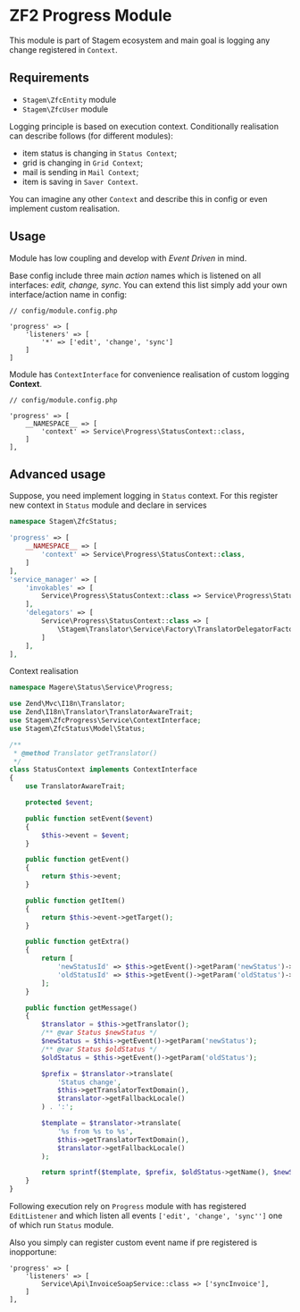 # ZF2 Progress Module

This module is part of Stagem ecosystem and main goal is logging any change registered in `Context`.

## Requirements
* `Stagem\ZfcEntity` module
* `Stagem\ZfcUser` module

Logging principle is based on execution context. Conditionally realisation can describe follows (for different modules):
 - item status is changing in `Status Context`;
 - grid is changing in `Grid Context`;
 - mail is sending in `Mail Context`;
 - item is saving in `Saver Context`.
 
You can imagine any other `Context` and describe this in config or even implement custom realisation.

## Usage
Module has low coupling and develop with *Event Driven* in mind.

Base config include three main *action* names which is listened on all interfaces: *edit, change, sync*.
You can extend this list simply add your own interface/action name in config:
```
// config/module.config.php

'progress' => [
    'listeners' => [
        '*' => ['edit', 'change', 'sync']
    ]
]
```

Module has `ContextInterface` for convenience realisation of custom logging **Context**.
```
// config/module.config.php

'progress' => [
	__NAMESPACE__ => [
		'context' => Service\Progress\StatusContext::class,
	]
],
```


## Advanced usage
Suppose, you need implement logging in `Status` context.
For this register new context in `Status` module and declare in services
```php
namespace Stagem\ZfcStatus;

'progress' => [
	__NAMESPACE__ => [
		'context' => Service\Progress\StatusContext::class,
	]
],
'service_manager' => [
	'invokables' => [
		Service\Progress\StatusContext::class => Service\Progress\StatusContext::class,
	],
	'delegators' => [
		Service\Progress\StatusContext::class => [
			\Stagem\Translator\Service\Factory\TranslatorDelegatorFactory::class
		]
	],
],
```

Context realisation
```php
namespace Magere\Status\Service\Progress;

use Zend\Mvc\I18n\Translator;
use Zend\I18n\Translator\TranslatorAwareTrait;
use Stagem\ZfcProgress\Service\ContextInterface;
use Stagem\ZfcStatus\Model\Status;

/**
 * @method Translator getTranslator()
 */
class StatusContext implements ContextInterface
{
    use TranslatorAwareTrait;

    protected $event;

    public function setEvent($event)
    {
        $this->event = $event;
    }

    public function getEvent()
    {
        return $this->event;
    }

    public function getItem()
    {
        return $this->event->getTarget();
    }

    public function getExtra()
    {
        return [
            'newStatusId' => $this->getEvent()->getParam('newStatus')->getId(),
            'oldStatusId' => $this->getEvent()->getParam('oldStatus')->getId(),
        ];
    }

    public function getMessage()
    {
        $translator = $this->getTranslator();
        /** @var Status $newStatus */
        $newStatus = $this->getEvent()->getParam('newStatus');
        /** @var Status $oldStatus */
        $oldStatus = $this->getEvent()->getParam('oldStatus');

        $prefix = $translator->translate(
            'Status change',
            $this->getTranslatorTextDomain(),
            $translator->getFallbackLocale()
        ) . ':';

        $template = $translator->translate(
            '%s from %s to %s',
            $this->getTranslatorTextDomain(),
            $translator->getFallbackLocale()
        );

        return sprintf($template, $prefix, $oldStatus->getName(), $newStatus->getName());
    }
}
```
Following execution rely on `Progress` module with has registered `EditListener` 
and which listen all events `['edit', 'change', 'sync'']` one of which run `Status` module.

Also you simply can register custom event name if pre registered is inopportune:
```
'progress' => [
    'listeners' => [
        Service\Api\InvoiceSoapService::class => ['syncInvoice'],
    ]
],
```
